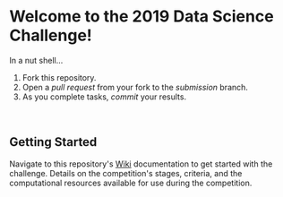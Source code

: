 Welcome to the 2019 Data Science Challenge!
===========================================

In a nut shell...

1. Fork this repository.
2. Open a _pull request_ from your fork to the _submission_ branch.
3. As you complete tasks, _commit_ your results.


<br>

Getting Started
---------------

Navigate to this repository's [Wiki](https://github.rcac.purdue.edu/glentner/AITP2019-DS-Challenge/wiki)
documentation to get started with the challenge. Details on the competition's 
stages, criteria, and the computational resources available for use during the competition.